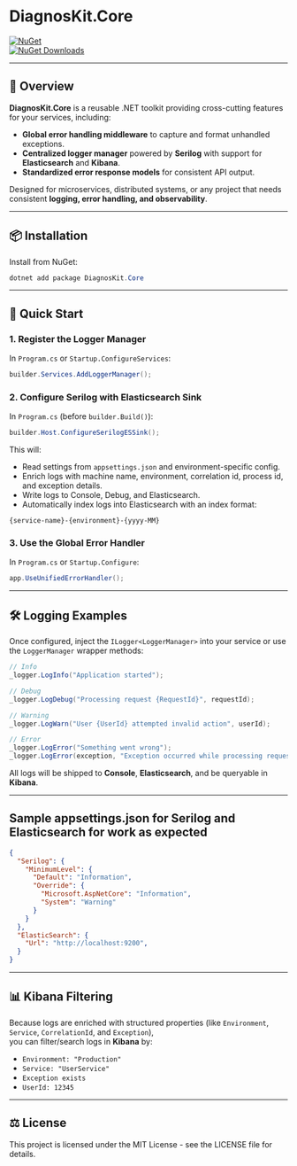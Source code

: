 # DiagnosKit.Core

[![NuGet](https://img.shields.io/nuget/v/DiagnosKit.Core.svg)](https://www.nuget.org/packages/DiagnosKit.Core)  
[![NuGet Downloads](https://img.shields.io/nuget/dt/DiagnosKit.Core.svg)](https://www.nuget.org/packages/DiagnosKit.Core)

---

## 📖 Overview

**DiagnosKit.Core** is a reusable .NET toolkit providing cross-cutting features for your services, including:

- **Global error handling middleware** to capture and format unhandled exceptions.  
- **Centralized logger manager** powered by **Serilog** with support for **Elasticsearch** and **Kibana**.  
- **Standardized error response models** for consistent API output.  

Designed for microservices, distributed systems, or any project that needs consistent **logging, error handling, and observability**.

---

## 📦 Installation

Install from NuGet:

```powershell
dotnet add package DiagnosKit.Core
```

---

## 🚀 Quick Start

### 1. Register the Logger Manager

In `Program.cs` or `Startup.ConfigureServices`:

```csharp
builder.Services.AddLoggerManager();
```

### 2. Configure Serilog with Elasticsearch Sink

In `Program.cs` (before `builder.Build()`):

```csharp
builder.Host.ConfigureSerilogESSink();
```

This will:

- Read settings from `appsettings.json` and environment-specific config.  
- Enrich logs with machine name, environment, correlation id, process id, and exception details.  
- Write logs to Console, Debug, and Elasticsearch.  
- Automatically index logs into Elasticsearch with an index format:

```
{service-name}-{environment}-{yyyy-MM}
```

### 3. Use the Global Error Handler

In `Program.cs` or `Startup.Configure`:

```csharp
app.UseUnifiedErrorHandler();
```

---

## 🛠 Logging Examples

Once configured, inject the `ILogger<LoggerManager>` into your service or use the `LoggerManager` wrapper methods:

```csharp
// Info
_logger.LogInfo("Application started");

// Debug
_logger.LogDebug("Processing request {RequestId}", requestId);

// Warning
_logger.LogWarn("User {UserId} attempted invalid action", userId);

// Error
_logger.LogError("Something went wrong");
_logger.LogError(exception, "Exception occurred while processing request");
```

All logs will be shipped to **Console**, **Elasticsearch**, and be queryable in **Kibana**.

---

## Sample appsettings.json for Serilog and Elasticsearch for work as expected

```json
{
  "Serilog": {
    "MinimumLevel": {
      "Default": "Information",
      "Override": {
        "Microsoft.AspNetCore": "Information",
        "System": "Warning"
      }
    }
  },
  "ElasticSearch": {
    "Url": "http://localhost:9200",
  }
}
```

---

## 📊 Kibana Filtering

Because logs are enriched with structured properties (like `Environment`, `Service`, `CorrelationId`, and `Exception`),  
you can filter/search logs in **Kibana** by:

- `Environment: "Production"`  
- `Service: "UserService"`  
- `Exception exists`  
- `UserId: 12345`

---

## ⚖ License

This project is licensed under the MIT License - see the LICENSE file for details.